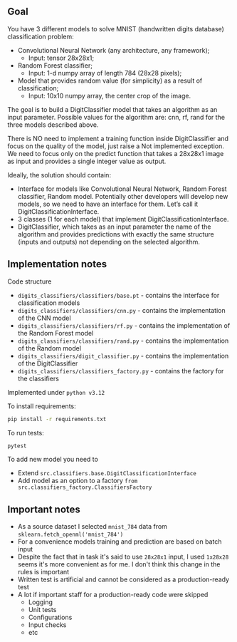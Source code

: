 ## Goal

You have 3 different models to solve MNIST (handwritten digits database) classification
problem:

- Convolutional Neural Network (any architecture, any framework);
    - Input: tensor 28x28x1;
- Random Forest classifier;
    - Input: 1-d numpy array of length 784 (28x28 pixels);
- Model that provides random value (for simplicity) as a result of classification;
    - Input: 10x10 numpy array, the center crop of the image.

The goal is to build a DigitClassifier model that takes an algorithm as an input parameter. Possible values for the
algorithm are: cnn, rf, rand for the three models described above.

There is NO need to implement a training function inside DigitClassifier and focus on the quality of the model, just
raise a Not implemented exception. We need to focus only on the predict function that takes a 28x28x1 image as input and
provides a single integer value as output.

Ideally, the solution should contain:

- Interface for models like Convolutional Neural Network, Random Forest classifier, Random model. Potentially other
  developers will develop new models, so we need to have an interface for them. Let’s call it
  DigitClassificationInterface.
- 3 classes (1 for each model) that implement DigitClassificationInterface.
- DigitClassifier, which takes as an input parameter the name of the algorithm and provides predictions with exactly the
  same structure (inputs and outputs) not depending on the selected algorithm.

## Implementation notes

Code structure

- `digits_classifiers/classifiers/base.pt` - contains the interface for classification models
- `digits_classifiers/classifiers/cnn.py` - contains the implementation of the CNN model
- `digits_classifiers/classifiers/rf.py` - contains the implementation of the Random Forest model
- `digits_classifiers/classifiers/rand.py` - contains the implementation of the Random model
- `digits_classifiers/digit_classifier.py` - contains the implementation of the DigitClassifier
- `digits_classifiers/classifiers_factory.py` - contains the factory for the classifiers

Implemented under `python v3.12`

To install requirements:

```bash
pip install -r requirements.txt
```

To run tests:

```bash
pytest
```

To add new model you need to

- Extend `src.classifiers.base.DigitClassificationInterface`
- Add model as an option to a factory `from src.classifiers_factory.ClassifiersFactory`

## Important notes

- As a source dataset I selected `mnist_784` data from `sklearn.fetch_openml('mnist_784')`
- For a convenience models training and prediction are based on batch input
- Despite the fact that in task it's said to use `28x28x1` input, I used `1x28x28` seems it's more convenient as for me.
  I don't think this change in the rules is important
- Written test is artificial and cannot be considered as a production-ready test
- A lot if important staff for a production-ready code were skipped
    - Logging
    - Unit tests
    - Configurations
    - Input checks
    - etc
